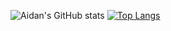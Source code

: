 

<!--
### Hi there 👋
**aidan-gibson/aidan-gibson** is a ✨ _special_ ✨ repository because its `README.md` (this file) appears on your GitHub profile.

Here are some ideas to get you started:

- 🔭 I’m currently working on ...
- 🌱 I’m currently learning ...
- 👯 I’m looking to collaborate on ...
- 🤔 I’m looking for help with ...
- 💬 Ask me about ...
- 📫 How to reach me: ...
- 😄 Pronouns: ...
- ⚡ Fun fact: ...
themes here https://github.com/anuraghazra/github-readme-stats/blob/master/themes/README.md

![Aidan's GitHub stats](https://github-readme-stats.vercel.app/api?username=aidan-gibson&count_private=true&show_icons=true)
[![Top Langs](https://github-readme-stats.vercel.app/api/top-langs/?username=aidan-gibson&hide=javascript,html)](https://github.com/anuraghazra/github-readme-stats)
-->



![Aidan's GitHub stats](https://github-readme-stats-phi-pearl.vercel.app/api?username=aidan-gibson&count_private=true&show_icons=true)
[![Top Langs](https://github-readme-stats-phi-pearl.vercel.app/api/top-langs/?username=aidan-gibson&hide=javascript,html,css,scss&layout=compact)](https://github.com/anuraghazra/github-readme-stats)

